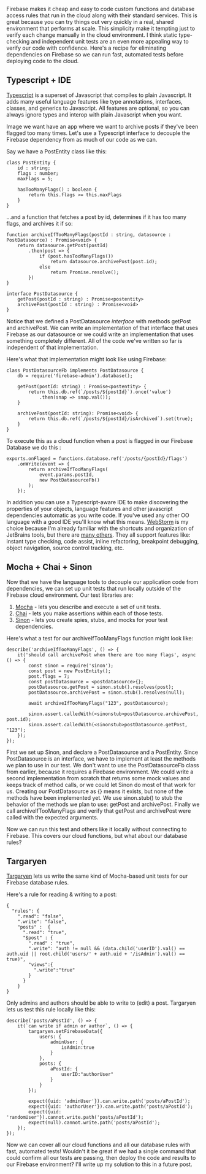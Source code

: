 Firebase makes it cheap and easy to code custom functions and database access rules that run in the cloud along with their standard services.  This is great because you can try things out very quickly in a real, shared environment that performs at scale.  This simplicity make it tempting just to verify each change manually in the cloud environment.  I think static type-checking and independent unit tests are an even more appealing way to verify our code with confidence.  Here's a recipe for eliminating dependencies on Firebase so we can run fast, automated tests before deploying code to the cloud.

## Typescript + IDE
[Typescript](https://www.typescriptlang.org/) is a superset of Javascript that compiles to plain Javascript.  It adds many useful language features like type annotations, interfaces, classes, and generics to Javascript.  All features are optional, so you can always ignore types and interop with plain Javascript when you want.   

Image we want have an app where we want to archive posts if they've been flagged too many times.  Let's use a Typescript interface to decouple the Firebase dependency from as much of our code as we can.

Say we have a PostEntity class like this:


	class PostEntity {
	    id : string;
	    flags : number;
	    maxFlags = 5;
	
	    hasTooManyFlags() : boolean {
	        return this.flags >= this.maxFlags
	    }
	}


...and a function that fetches a post by id, determines if it has too many flags, and archives it if so:

	function archiveIfTooManyFlags(postId : string, datasource : PostDatasource) : Promise<void> {
	    return datasource.getPost(postId)
	        .then(post => {
	            if (post.hasTooManyFlags())
	                return datasource.archivePost(post.id);
	            else
	                return Promise.resolve();
	        })
	}
	
	interface PostDatasource {
	    getPost(postId : string) : Promise<postentity>
	    archivePost(postId : string) : Promise<void>
	}


Notice that we defined a PostDatasource *interface* with methods getPost and archivePost.  We can write an implementation of that interface that uses Firebase as our datasource or we could write an implementation that uses something completely different.  All of the code we've written so far is independent of that implementation.

Here's what that implementation might look like using Firebase:

	class PostDatasourceFb implements PostDatasource {
		db = require('firebase-admin').database();
	
	    getPost(postId: string) : Promise<postentity> {
	        return this.db.ref(`/posts/${postId}`).once('value')
		        .then(snap => snap.val());
	    }
	
	    archivePost(postId: string): Promise<void> {
	        return this.db.ref(`/posts/${postId}/isArchived`).set(true);
	    }
	}


To execute this as a cloud function when a post is flagged in our Firebase Database we do this :

	exports.onFlaged = functions.database.ref('/posts/{postId}/flags')
		.onWrite(event => {
		    return archiveIfTooManyFlags(
			    event.params.postId, 
			    new PostDatasourceFb()
			);
		});



In addition you can use a Typescript-aware IDE to make discovering the properties of your objects, language features and other javascript dependencies automatic as you write code.  If you've used any other OO language with a good IDE you'll know what this means.  [WebStorm](https://www.jetbrains.com/webstorm/) is my choice because I'm already familiar with the shortcuts and organization of JetBrains tools, but there are [many others](https://github.com/Microsoft/TypeScript/wiki/TypeScript-Editor-Support).   They all support features like: instant type checking, code assist, inline refactoring, breakpoint debugging, object navigation, source control tracking, etc.


## Mocha + Chai + Sinon
Now that we have the language tools to decouple our application code from dependencies, we can set up unit tests that run locally outside of the Firebase cloud environment.  Our test libraries are: 

1. [Mocha](https://mochajs.org/) -  lets you describe and execute a set of unit tests.  
2. [Chai](http://chaijs.com/) - lets you make assertions within each of those tests.  
3. [Sinon](http://sinonjs.org/) - lets you create spies, stubs, and mocks for your test dependencies.

Here's what a test for our archiveIfTooManyFlags function might look like:

	describe('archiveIfTooManyFlags', () => {
	    it('should call archivePost when there are too many flags', async () => {
	        const sinon = require('sinon');
	        const post = new PostEntity();
	        post.flags = 7;
	        const postDatasource = <postdatasource>{};
	        postDatasource.getPost = sinon.stub().resolves(post);
	        postDatasource.archivePost = sinon.stub().resolves(null);
	
	        await archiveIfTooManyFlags("123", postDatasource);
	
	        sinon.assert.calledWith(<sinonstub>postDatasource.archivePost, post.id);
	        sinon.assert.calledWith(<sinonstub>postDatasource.getPost, "123");
	    });
	});


First we set up Sinon, and declare a PostDatasource and a PostEntity.  Since PostDatasource is an interface, we have to implement at least the methods we plan to use in our test.  We don't want to use the PostDatasourceFb class from earlier, because it requires a Firebase environment.  We could write a second implementation from scratch that returns some mock values and keeps track of method calls, or we could let Sinon do most of that work for us.  Creating our PostDatasource as {} means it exists, but none of the methods have been implemented yet.  We use sinon.stub() to stub the behavior of the methods we plan to use: getPost and archivePost.  Finally we call archiveIfTooManyFlags and verify that getPost and archivePost were called with the expected arguments.

Now we can run this test and others like it locally without connecting to Firebase.  This covers our cloud functions, but what about our database rules?

## Targaryen
[Targaryen](https://github.com/goldibex/targaryen) lets us write the same kind of Mocha-based unit tests for our Firebase database rules.  

Here's a rule for reading & writing to a post:

	{
	  "rules": {
	    ".read": "false",
	    ".write": "false",
	    "posts" :  {
	      ".read": "true",
	      "$post" : {
	        ".read" : "true",
	        ".write": "auth != null && (data.child('userID').val() == auth.uid || root.child('users/' + auth.uid + '/isAdmin').val() == true)",
	        "views":{
	          ".write":"true"
	        }
	      }
	    }
	}

Only admins and authors should be able to write to (edit) a post.  Targaryen lets us test this rule locally like this:

	describe('posts/aPostId', () => {
	    it(`can write if admin or author`, () => {
	        targaryen.setFirebaseData({
	            users: {
	                adminUser: {
	                    isAdmin:true
	                }
	            },
	            posts: {
	                aPostId: {
	                    userID:"authorUser"
	                }
	            }
	        });
	
	        expect({uid: 'adminUser'}).can.write.path('posts/aPostId');
	        expect({uid: 'authorUser'}).can.write.path('posts/aPostId');
	        expect({uid: 'randomUser'}).cannot.write.path('posts/aPostId');
	        expect(null).cannot.write.path('posts/aPostId');
	    });
	});

Now we can cover all our cloud functions and all our database rules with fast, automated tests! Wouldn't it be great if we had a single command that could confirm all our tests are passing, then deploy the code and results to our Firebase environment? I'll write up my solution to this in a future post.
